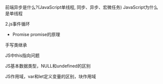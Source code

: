 前端异步是什么?(JavaScript单线程, 同步、异步、宏微任务)
JavaScript为什么是单线程

2.js事件循环

- Promise
promise的原理

手写类继承

JS中this指向问题

JS基本数据类型，NULL和undefined的区别

JS作用域，var和let定义变量的区别，块作用域